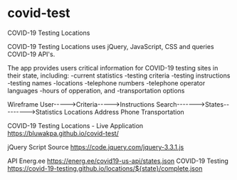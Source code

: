 # covid-test
COVID-19 Testing Locations

COVID-19 Testing Locations uses jQuery, JavaScript, CSS and queries COVID-19 API's.

The app provides users critical information for COVID-19 testing sites in their state, including:
-current statistics
-testing criteria
-testing instructions
-testing names
-locations
-telephone numbers
-telephone operator languages
-hours of opperation, and
-transportation options 

Wireframe
User----->Criteria----->Instructions
          Search------->States--------->Statistics
                                        Locations
                                        Address
                                        Phone
                                        Transportation

COVID-19 Testing Locations - Live Application
https://bluwakpa.github.io/covid-test/

jQuery Script Source
https://code.jquery.com/jquery-3.3.1.js

API
Energ.ee
https://energ.ee/covid19-us-api/states.json
COVID-19 Testing
https://covid-19-testing.github.io/locations/${state}/complete.json
